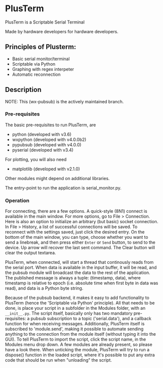 # PlusTerm

PlusTerm is a Scriptable Serial Terminal

Made by hardware developers for hardware developers.

## Principles of Plusterm:
* Basic serial monitor/terminal  
* Scriptable via Python
* Graphing with regex interpeter
* Automatic reconnection

## Description
NOTE: This (wx-pubsub) is the actively maintained branch. 

### Pre-requisites
The basic pre-requisites to run PlusTerm, are
* python (developed with v3.6)
* wxpython (developed with v4.0.0b2)
* pypubsub (developed with v4.0.0)
* pyserial (developed with v3.4)

For plotting, you will also need 
* matplotlib (developed with v2.1.0)

Other modules might depend on additional libraries.

The entry-point to run the application is serial_monitor.py.

### Operation

For connecting, there are a few options. A quick-style (8N1) connect is available in the main window. For more options, go to File > Connection. Here is also an option to initialize an arbitrary (but basic) socket connection. 
In File > History, a list of successful connections will be saved. To reconnect with the settings saved, just click the desired entry.
On the bottom of the main window, you can type, choose whether you want to send a linebreak, and then press either `Enter` or `Send` button, to send to the device. Up arrow will recover the last sent command. The Clear button will clear the output textarea.

PlusTerm, when connected, will start a thread that continously reads from the serial port. When data is available in the input buffer, it will be read, and the pubsub module will broadcast the data to the rest of the application. The published message is always a tuple: (timestamp, data), where timestamp is relative to epoch (i.e. absolute time when first byte in data was read), and data is a Python byte string.

Because of the pubsub backend, it makes it easy to add functionality to PlusTerm (hence the 'Scriptable via Python' principle). All that needs to be done, is place your script in a subfolder in the Modules folder, with an `__init__.py`. The script itself, basically only has two mandatory pre-requisites: a pubsub subscription to a topic ('serial.data'), and a callback function for when receiving messages. Additionally, PlusTerm itself is subscribed to 'module.send', making it possible to automate sending anything to the connection from the module itself (without typing it into the GUI). To tell PlusTerm to import the script, click the script name, in the Modules menu drop down. A few modules are already present, so please have a look there. When unticking the module, PlusTerm will try to run a dispose() function in the loaded script, where it's possible to put any extra code that should be run when "unloading" the script.